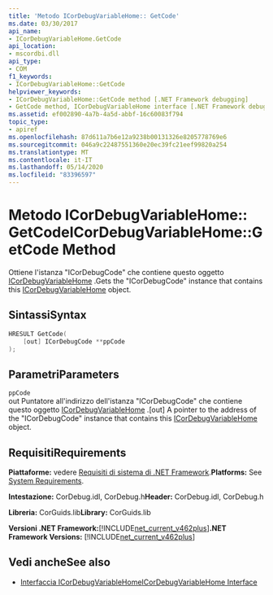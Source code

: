 ```yaml
---
title: 'Metodo ICorDebugVariableHome:: GetCode'
ms.date: 03/30/2017
api_name:
- ICorDebugVariableHome.GetCode
api_location:
- mscordbi.dll
api_type:
- COM
f1_keywords:
- ICorDebugVariableHome::GetCode
helpviewer_keywords:
- ICorDebugVariableHome::GetCode method [.NET Framework debugging]
- GetCode method, ICorDebugVariableHome interface [.NET Framework debugging]
ms.assetid: ef002890-4a7b-4a5d-abbf-16c60083f794
topic_type:
- apiref
ms.openlocfilehash: 87d611a7b6e12a9238b00131326e8205778769e6
ms.sourcegitcommit: 046a9c22487551360e20ec39fc21eef99820a254
ms.translationtype: MT
ms.contentlocale: it-IT
ms.lasthandoff: 05/14/2020
ms.locfileid: "83396597"
---
```

# <a name="icordebugvariablehomegetcode-method"></a><span data-ttu-id="65bfe-102">Metodo ICorDebugVariableHome:: GetCode</span><span class="sxs-lookup"><span data-stu-id="65bfe-102">ICorDebugVariableHome::GetCode Method</span></span>
<span data-ttu-id="65bfe-103">Ottiene l'istanza "ICorDebugCode" che contiene questo oggetto [ICorDebugVariableHome](icordebugvariablehome-interface.md) .</span><span class="sxs-lookup"><span data-stu-id="65bfe-103">Gets the "ICorDebugCode" instance that contains this [ICorDebugVariableHome](icordebugvariablehome-interface.md) object.</span></span>  
  
## <a name="syntax"></a><span data-ttu-id="65bfe-104">Sintassi</span><span class="sxs-lookup"><span data-stu-id="65bfe-104">Syntax</span></span>  
  
```cpp  
HRESULT GetCode(  
    [out] ICorDebugCode **ppCode  
);  
```  
  
## <a name="parameters"></a><span data-ttu-id="65bfe-105">Parametri</span><span class="sxs-lookup"><span data-stu-id="65bfe-105">Parameters</span></span>  
 `ppCode`  
 <span data-ttu-id="65bfe-106">out Puntatore all'indirizzo dell'istanza "ICorDebugCode" che contiene questo oggetto [ICorDebugVariableHome](icordebugvariablehome-interface.md) .</span><span class="sxs-lookup"><span data-stu-id="65bfe-106">[out] A pointer to the address of the "ICorDebugCode" instance that contains this [ICorDebugVariableHome](icordebugvariablehome-interface.md) object.</span></span>  
  
## <a name="requirements"></a><span data-ttu-id="65bfe-107">Requisiti</span><span class="sxs-lookup"><span data-stu-id="65bfe-107">Requirements</span></span>  
 <span data-ttu-id="65bfe-108">**Piattaforme:** vedere [Requisiti di sistema di .NET Framework](../../get-started/system-requirements.md).</span><span class="sxs-lookup"><span data-stu-id="65bfe-108">**Platforms:** See [System Requirements](../../get-started/system-requirements.md).</span></span>  
  
 <span data-ttu-id="65bfe-109">**Intestazione:** CorDebug.idl, CorDebug.h</span><span class="sxs-lookup"><span data-stu-id="65bfe-109">**Header:** CorDebug.idl, CorDebug.h</span></span>  
  
 <span data-ttu-id="65bfe-110">**Libreria:** CorGuids.lib</span><span class="sxs-lookup"><span data-stu-id="65bfe-110">**Library:** CorGuids.lib</span></span>  
  
 <span data-ttu-id="65bfe-111">**Versioni .NET Framework:**[!INCLUDE[net_current_v462plus](../../../../includes/net-current-v462plus-md.md)]</span><span class="sxs-lookup"><span data-stu-id="65bfe-111">**.NET Framework Versions:** [!INCLUDE[net_current_v462plus](../../../../includes/net-current-v462plus-md.md)]</span></span>  
  
## <a name="see-also"></a><span data-ttu-id="65bfe-112">Vedi anche</span><span class="sxs-lookup"><span data-stu-id="65bfe-112">See also</span></span>

- [<span data-ttu-id="65bfe-113">Interfaccia ICorDebugVariableHome</span><span class="sxs-lookup"><span data-stu-id="65bfe-113">ICorDebugVariableHome Interface</span></span>](icordebugvariablehome-interface.md)
